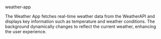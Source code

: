 weather-app

The Weather App fetches real-time weather data from the WeatherAPI and displays key information such as temperature and weather conditions. The background dynamically changes to reflect the current weather, enhancing the user experience.
